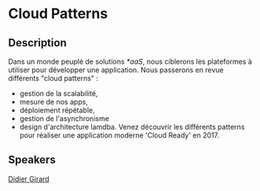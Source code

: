 # Cloud Patterns

## Description

Dans un monde peuplé de solutions _*aaS_, nous ciblerons les plateformes à
utiliser pour développer une application. Nous passerons en revue différents
"cloud patterns" : 
- gestion de la scalabilité,
- mesure de nos apps, 
- déploiement répétable, 
- gestion de l'asynchronisme
- design d'architecture lamdba.
Venez découvrir les différents patterns pour réaliser une application
moderne 'Cloud Ready' en 2017.

## Speakers

[Didier Girard](../speakers/didiergirard.md)